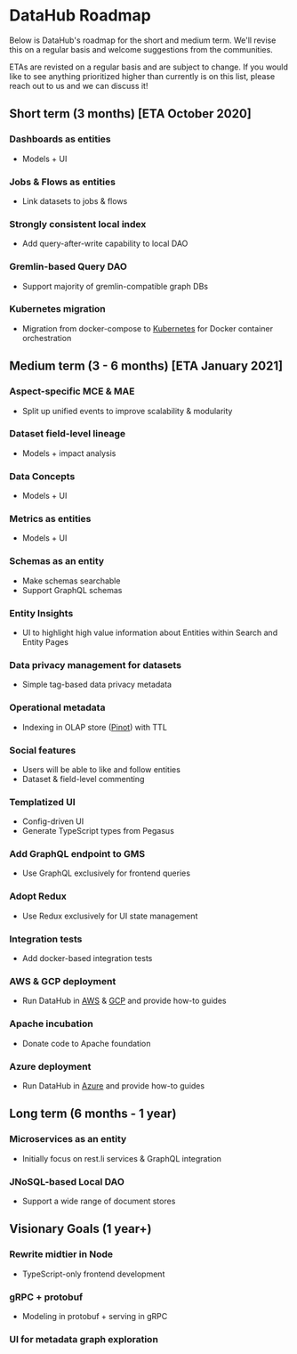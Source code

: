 # DataHub Roadmap

Below is DataHub's roadmap for the short and medium term. We'll revise this on a regular basis and welcome suggestions from the communities.

ETAs are revisted on a regular basis and are subject to change. If you would like to see anything prioritized higher than currently is on this list, please reach out to us and we can discuss it!

## Short term (3 months) [ETA October 2020]
### Dashboards as entities 
- Models + UI
### Jobs & Flows as entities
- Link datasets to jobs & flows
### Strongly consistent local index
- Add query-after-write capability to local DAO 
### Gremlin-based Query DAO
- Support majority of gremlin-compatible graph DBs
### Kubernetes migration
- Migration from docker-compose to [Kubernetes](https://kubernetes.io/) for Docker container orchestration

## Medium term (3 - 6 months) [ETA January 2021]
### Aspect-specific MCE & MAE
- Split up unified events to improve scalability & modularity
### Dataset field-level lineage
- Models + impact analysis
### Data Concepts
- Models + UI
### Metrics as entities
- Models + UI
### Schemas as an entity
- Make schemas searchable
- Support GraphQL schemas
### Entity Insights
- UI to highlight high value information about Entities within Search and Entity Pages
### Data privacy management for datasets
- Simple tag-based data privacy metadata
### Operational metadata
- Indexing in OLAP store ([Pinot](https://github.com/apache/incubator-pinot)) with TTL
### Social features
- Users will be able to like and follow entities
- Dataset & field-level commenting
### Templatized UI
- Config-driven UI
- Generate TypeScript types from Pegasus 
### Add GraphQL endpoint to GMS
- Use GraphQL exclusively for frontend queries
### Adopt Redux
- Use Redux exclusively for UI state management
### Integration tests
- Add docker-based integration tests
### AWS & GCP deployment
- Run DataHub in [AWS](https://aws.amazon.com/) & [GCP](https://cloud.google.com/gcp) and provide how-to guides
### Apache incubation
- Donate code to Apache foundation
### Azure deployment
- Run DataHub in [Azure](https://azure.microsoft.com/en-us/) and provide how-to guides

## Long term (6 months - 1 year)
### Microservices as an entity
- Initially focus on rest.li services & GraphQL integration
### JNoSQL-based Local DAO
- Support a wide range of document stores

## Visionary Goals (1 year+)
### Rewrite midtier in Node
- TypeScript-only frontend development
### gRPC + protobuf
- Modeling in protobuf + serving in gRPC
### UI for metadata graph exploration
